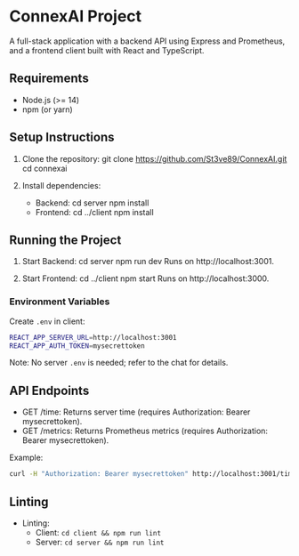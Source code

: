 # ConnexAI Project

A full-stack application with a backend API using Express and Prometheus, and a frontend client built with React and TypeScript.

## Requirements

- Node.js (>= 14)
- npm (or yarn)

## Setup Instructions

1. Clone the repository:
   git clone https://github.com/St3ve89/ConnexAI.git
   cd connexai

2. Install dependencies:
   - Backend:
     cd server
     npm install
   - Frontend:
     cd ../client
     npm install

## Running the Project

1. Start Backend:
   cd server
   npm run dev
   Runs on http://localhost:3001.

2. Start Frontend:
   cd ../client
   npm start
   Runs on http://localhost:3000.

### Environment Variables

Create `.env` in client:

```bash
REACT_APP_SERVER_URL=http://localhost:3001
REACT_APP_AUTH_TOKEN=mysecrettoken
```

Note: No server `.env` is needed; refer to the chat for details.

## API Endpoints

- GET /time: Returns server time (requires Authorization: Bearer mysecrettoken).
- GET /metrics: Returns Prometheus metrics (requires Authorization: Bearer mysecrettoken).

Example:

```bash
curl -H "Authorization: Bearer mysecrettoken" http://localhost:3001/time
```

## Linting

- Linting:
  - Client: `cd client && npm run lint`
  - Server: `cd server && npm run lint`
